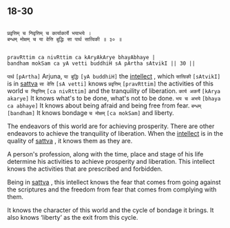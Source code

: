 ## 18-30


```shloka-sa

प्रवृत्तिम् च निवृत्तिम् च कार्याकार्ये भयाभये ।
बन्धम् मोक्षम् च या वेत्ति बुद्धिः सा पार्थ सात्विकी ॥ ३० ॥

```
```shloka-sa-hk

pravRttim ca nivRttim ca kAryAkArye bhayAbhaye |
bandham mokSam ca yA vetti buddhiH sA pArtha sAtvikI || 30 ||

```
`पार्थ` `[pArtha]` Arjuna, `या बुद्धिः` `[yA buddhiH]` the 
[intellect](intellect_and_resolve)
, which `सात्विकी` `[sAtvikI]` is in 
[sattva](sattva) `सा वेत्ति` `[sA vetti]` knows `प्रवृत्तिम्` `[pravRttim]` the activities of this world `च निवृत्तिम्` `[ca nivRttim]` and the tranquility of liberation. `कार्य अकर्ये` `[kArya akarye]` It knows what's to be done, what's not to be done. `भय च अभये` `[bhaya ca abhaye]` It knows about being afraid and being free from fear. `बन्धम्` `[bandham]` It knows bondage `च मोक्षम्` `[ca mokSam]` and liberty.



The endeavors of this world are for achieving prosperity. There are other endeavors to achieve the tranquility of liberation. When the 
[intellect](intellect_and_resolve)
 is in the quality of 
[sattva](sattva)
, it knows them as they are. 

A person's profession, along with the time, place and stage of his life determine his activities to achieve prosperity and liberation. This intellect knows the activities that are prescribed and forbidden. 

Being in 
[sattva](sattva)
, this intellect knows the fear that comes from going against the scriptures and the freedom from fear that comes from complying with them. 

It knows the character of this world and the cycle of bondage it brings. It also knows ‘liberty’ as the exit from this cycle.


